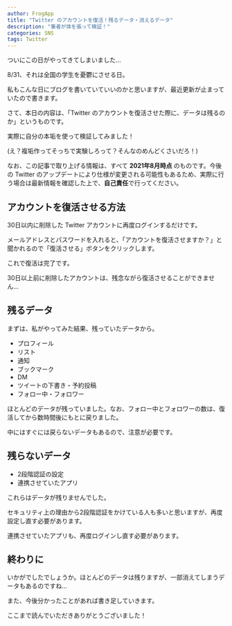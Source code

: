 ```yaml
---
author: FrogApp
title: "Twitter のアカウントを復活！残るデータ・消えるデータ"
description: "筆者が体を張って検証！"
categories: SNS
tags: Twitter
---
```


ついにこの日がやってきてしまいました...

8/31、それは全国の学生を憂鬱にさせる日。

私もこんな日にブログを書いていていいのかと思いますが、最近更新が止まっていたので書きます。

さて、本日の内容は、「Twitter のアカウントを復活させた際に、データは残るのか」というものです。

実際に自分の本垢を使って検証してみました！

(え？複垢作ってそっちで実験しろって？そんなのめんどくさいだろ！)

なお、この記事で取り上げる情報は、すべて **2021年8月時点** のものです。今後の Twitter のアップデートにより仕様が変更される可能性もあるため、実際に行う場合は最新情報を確認した上で、**自己責任**で行ってください。


## アカウントを復活させる方法
30日以内に削除した Twitter アカウントに再度ログインするだけです。

メールアドレスとパスワードを入れると、「アカウントを復活させますか？」と聞かれるので「復活させる」ボタンをクリックします。

これで復活は完了です。

30日以上前に削除したアカウントは、残念ながら復活させることができません...

## 残るデータ

まずは、私がやってみた結果、残っていたデータから。

- プロフィール
- リスト
- 通知
- ブックマーク
- DM
- ツイートの下書き・予約投稿
- フォロー中・フォロワー

ほとんどのデータが残っていました。なお、フォロー中とフォロワーの数は、復活してから数時間後にもとに戻りました。

中にはすぐには戻らないデータもあるので、注意が必要です。


## 残らないデータ

- 2段階認証の設定
- 連携させていたアプリ

これらはデータが残りませんでした。

セキュリティ上の理由から2段階認証をかけている人も多いと思いますが、再度設定し直す必要があります。

連携させていたアプリも、再度ログインし直す必要があります。


## 終わりに

いかがでしたでしょうか。ほとんどのデータは残りますが、一部消えてしまうデータもあるのですね...

また、今後分かったことがあれば書き足していきます。

ここまで読んでいただきありがとうございました！
